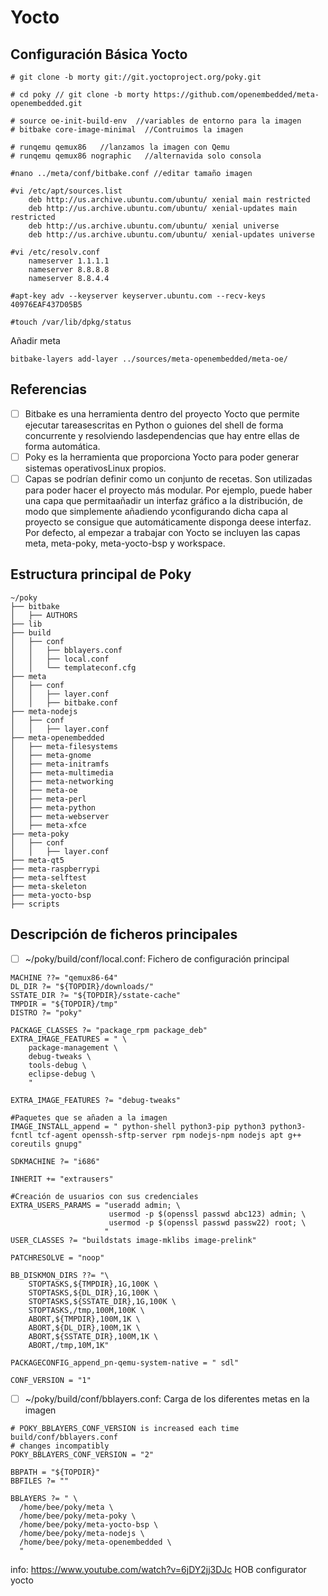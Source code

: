 # Yocto

## Configuración Básica Yocto
```
# git clone -b morty git://git.yoctoproject.org/poky.git
```
```
# cd poky // git clone -b morty https://github.com/openembedded/meta-openembedded.git
```
```
# source oe-init-build-env  //variables de entorno para la imagen
# bitbake core-image-minimal  //Contruimos la imagen
```
```
# runqemu qemux86   //lanzamos la imagen con Qemu
# runqemu qemux86 nographic   //alternavida solo consola

#nano ../meta/conf/bitbake.conf //editar tamaño imagen
```
```
#vi /etc/apt/sources.list
    deb http://us.archive.ubuntu.com/ubuntu/ xenial main restricted
    deb http://us.archive.ubuntu.com/ubuntu/ xenial-updates main restricted
    deb http://us.archive.ubuntu.com/ubuntu/ xenial universe
    deb http://us.archive.ubuntu.com/ubuntu/ xenial-updates universe

#vi /etc/resolv.conf
    nameserver 1.1.1.1
    nameserver 8.8.8.8
    nameserver 8.8.4.4

#apt-key adv --keyserver keyserver.ubuntu.com --recv-keys 40976EAF437D05B5

#touch /var/lib/dpkg/status
```
Añadir meta
```
bitbake-layers add-layer ../sources/meta-openembedded/meta-oe/
```

## Referencias

- [ ] Bitbake es una herramienta dentro del proyecto Yocto que permite ejecutar tareasescritas   en   Python   o   guiones   del   shell   de   forma   concurrente   y   resolviendo   lasdependencias que hay entre ellas de forma automática. 
- [ ] Poky es la herramienta que proporciona Yocto para poder generar sistemas operativosLinux propios. 
- [ ] Capas se podrían definir como un conjunto de recetas. Son utilizadas para poder hacer el proyecto más modular. Por ejemplo, puede haber una capa que permitaañadir un interfaz gráfico a la distribución, de modo que simplemente añadiendo yconfigurando dicha capa al proyecto se consigue que automáticamente disponga deese interfaz. Por defecto, al empezar a trabajar con Yocto se incluyen las capas  meta, meta-poky, meta-yocto-bsp y workspace. 

## Estructura principal de Poky
```
~/poky
├── bitbake
│   ├── AUTHORS
├── lib
├── build
│   ├── conf
│   │   ├── bblayers.conf
│   │   ├── local.conf
│   │   └── templateconf.cfg
├── meta
│   ├── conf
│   │   ├── layer.conf
│   │   ├── bitbake.conf
├── meta-nodejs
│   ├── conf
│   │   ├── layer.conf
├── meta-openembedded
│   ├── meta-filesystems
│   ├── meta-gnome  
│   ├── meta-initramfs  
│   ├── meta-multimedia  
│   ├── meta-networking  
│   ├── meta-oe  
│   ├── meta-perl  
│   ├── meta-python  
│   ├── meta-webserver  
│   ├── meta-xfce 
├── meta-poky
│   ├── conf
│   │   ├── layer.conf
├── meta-qt5
├── meta-raspberrypi
├── meta-selftest
├── meta-skeleton
├── meta-yocto-bsp
├── scripts
```

## Descripción de ficheros principales

- [ ] ~/poky/build/conf/local.conf: Fichero de configuración principal

```
MACHINE ??= "qemux86-64"
DL_DIR ?= "${TOPDIR}/downloads/"
SSTATE_DIR ?= "${TOPDIR}/sstate-cache"
TMPDIR = "${TOPDIR}/tmp"
DISTRO ?= "poky"

PACKAGE_CLASSES ?= "package_rpm package_deb"
EXTRA_IMAGE_FEATURES = " \
    package-management \
    debug-tweaks \
    tools-debug \
    eclipse-debug \
    "
    
EXTRA_IMAGE_FEATURES ?= "debug-tweaks"

#Paquetes que se añaden a la imagen
IMAGE_INSTALL_append = " python-shell python3-pip python3 python3-fcntl tcf-agent openssh-sftp-server rpm nodejs-npm nodejs apt g++ coreutils gnupg"

SDKMACHINE ?= "i686"

INHERIT += "extrausers"

#Creación de usuarios con sus credenciales
EXTRA_USERS_PARAMS = "useradd admin; \
                      usermod -p $(openssl passwd abc123) admin; \
                      usermod -p $(openssl passwd passw22) root; \
                     "
USER_CLASSES ?= "buildstats image-mklibs image-prelink"

PATCHRESOLVE = "noop"

BB_DISKMON_DIRS ??= "\
    STOPTASKS,${TMPDIR},1G,100K \
    STOPTASKS,${DL_DIR},1G,100K \
    STOPTASKS,${SSTATE_DIR},1G,100K \
    STOPTASKS,/tmp,100M,100K \
    ABORT,${TMPDIR},100M,1K \
    ABORT,${DL_DIR},100M,1K \
    ABORT,${SSTATE_DIR},100M,1K \
    ABORT,/tmp,10M,1K"

PACKAGECONFIG_append_pn-qemu-system-native = " sdl"

CONF_VERSION = "1"

```
- [ ] ~/poky/build/conf/bblayers.conf: Carga de los diferentes metas en la imagen
```
# POKY_BBLAYERS_CONF_VERSION is increased each time build/conf/bblayers.conf
# changes incompatibly
POKY_BBLAYERS_CONF_VERSION = "2"

BBPATH = "${TOPDIR}"
BBFILES ?= ""

BBLAYERS ?= " \
  /home/bee/poky/meta \
  /home/bee/poky/meta-poky \
  /home/bee/poky/meta-yocto-bsp \
  /home/bee/poky/meta-nodejs \
  /home/bee/poky/meta-openembedded \
  "
```

info: https://www.youtube.com/watch?v=6jDY2jj3DJc  HOB configurator yocto
